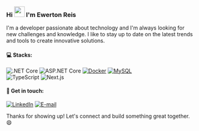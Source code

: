 ### Hi <img src="https://media.giphy.com/media/hvRJCLFzcasrR4ia7z/giphy.gif" width="28px" height="28px"/> I'm Ewerton Reis

I'm a developer passionate about technology and I'm always looking for new challenges and knowledge. I like to stay up to date on the latest trends and tools to create innovative solutions.

#### 💻 Stacks:

![.NET Core](https://img.shields.io/badge/.NET%20Core-%23512BD4.svg?style=flat&logo=.net&logoColor=white)
![ASP.NET Core](https://img.shields.io/badge/ASP.NET%20Core-%23512BD4.svg?style=flat&logo=.net&logoColor=white)
[![Docker](https://img.shields.io/badge/docker-%230db7ed.svg?style=flat&logo=docker&logoColor=white)](https://www.docker.com/)
[![MySQL](https://img.shields.io/badge/mysql-%2300f.svg?style=flat&logo=mysql&logoColor=white)](https://www.mysql.com/) <br>
![TypeScript](https://img.shields.io/badge/TypeScript-%23007ACC.svg?style=flat&logo=typescript&logoColor=white)
![Next.js](https://img.shields.io/badge/Next.js-%23000000.svg?style=flat&logo=next-dot-js&logoColor=white)

#### 💬 Get in touch:

[![LinkedIn](https://img.shields.io/badge/LinkedIn-%230077B5.svg?style=flat&logo=linkedin&logoColor=white)](https://www.linkedin.com/in/ewerton11/)
[![E-mail](https://img.shields.io/badge/E--mail-%23D14836.svg?style=flat&logo=gmail&logoColor=white)](mailto:ewertonreisc01@gmail.com)

Thanks for showing up! Let's connect and build something great together. 😄

